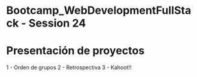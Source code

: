 # Bootcamp_WebDevelopmentFullStack - Session 24

# Presentación de proyectos

1 - Orden de grupos
2 - Retrospectiva
3 - Kahoot!!
